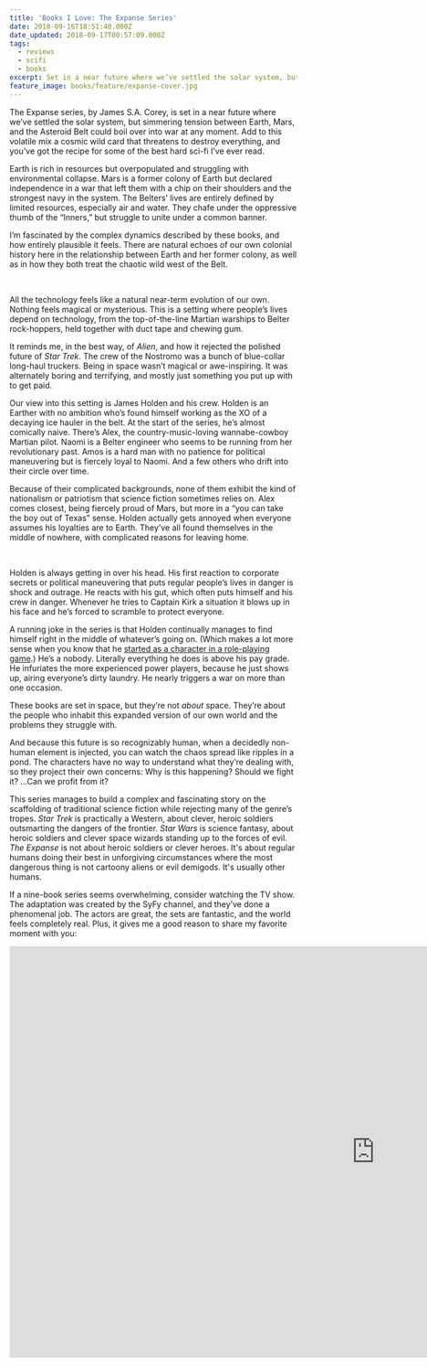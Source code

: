 ```yaml
---
title: 'Books I Love: The Expanse Series'
date: 2018-09-16T18:51:40.000Z
date_updated: 2018-09-17T00:57:09.000Z
tags:
  - reviews
  - scifi
  - books
excerpt: Set in a near future where we’ve settled the solar system, but simmering tension between Earth, Mars, and the Asteroid Belt could boil over into war at any moment, and a cosmic wild card threatens to destroy everything.
feature_image: books/feature/expanse-cover.jpg
---
```


The Expanse series, by James S.A. Corey, is set in a near future where we’ve settled the solar system, but simmering tension between Earth, Mars, and the Asteroid Belt could boil over into war at any moment. Add to this volatile mix a cosmic wild card that threatens to destroy everything, and you’ve got the recipe for some of the best hard sci-fi I’ve ever read.

Earth is rich in resources but overpopulated and struggling with environmental collapse. Mars is a former colony of Earth but declared independence in a war that left them with a chip on their shoulders and the strongest navy in the system. The Belters’ lives are entirely defined by limited resources, especially air and water. They chafe under the oppressive thumb of the “Inners,” but struggle to unite under a common banner.

I’m fascinated by the complex dynamics described by these books, and how entirely plausible it feels. There are natural echoes of our own colonial history here in the relationship between Earth and her former colony, as well as in how they both treat the chaotic wild west of the Belt.

<img webc:is="eleventy-image" :src="imgPath('books/expanse1.jpg')" alt="">

<img webc:is="eleventy-image" :src="imgPath('books/expanse2.jpg')" alt="">

<img webc:is="eleventy-image" :src="imgPath('books/expanse3.jpg')" alt="">

All the technology feels like a natural near-term evolution of our own. Nothing feels magical or mysterious. This is a setting where people’s lives depend on technology, from the top-of-the-line Martian warships to Belter rock-hoppers, held together with duct tape and chewing gum.

It reminds me, in the best way, of _Alien_, and how it rejected the polished future of _Star Trek_. The crew of the Nostromo was a bunch of blue-collar long-haul truckers. Being in space wasn’t magical or awe-inspiring. It was alternately boring and terrifying, and mostly just something you put up with to get paid.

Our view into this setting is James Holden and his crew. Holden is an Earther with no ambition who’s found himself working as the XO of a decaying ice hauler in the belt. At the start of the series, he’s almost comically naive. There’s Alex, the country-music-loving wannabe-cowboy Martian pilot. Naomi is a Belter engineer who seems to be running from her revolutionary past. Amos is a hard man with no patience for political maneuvering but is fiercely loyal to Naomi. And a few others who drift into their circle over time.

Because of their complicated backgrounds, none of them exhibit the kind of nationalism or patriotism that science fiction sometimes relies on. Alex comes closest, being fiercely proud of Mars, but more in a “you can take the boy out of Texas” sense. Holden actually gets annoyed when everyone assumes his loyalties are to Earth. They’ve all found themselves in the middle of nowhere, with complicated reasons for leaving home.

<img webc:is="eleventy-image" :src="imgPath('books/expanse4.jpg')" alt="">

<img webc:is="eleventy-image" :src="imgPath('books/expanse5.jpg')" alt="">

<img webc:is="eleventy-image" :src="imgPath('books/expanse6.jpg')" alt="">

Holden is always getting in over his head. His first reaction to corporate secrets or political maneuvering that puts regular people’s lives in danger is shock and outrage. He reacts with his gut, which often puts himself and his crew in danger. Whenever he tries to Captain Kirk a situation it blows up in his face and he’s forced to scramble to protect everyone.

A running joke in the series is that Holden continually manages to find himself right in the middle of whatever’s going on. (Which makes a lot more sense when you know that he [started as a character in a role-playing game](https://www.barnesandnoble.com/blog/sci-fi-fantasy/the-evolution-of-james-s-a-coreys-space-epic-the-expanse/).) He’s a nobody. Literally everything he does is above his pay grade. He infuriates the more experienced power players, because he just shows up, airing everyone’s dirty laundry. He nearly triggers a war on more than one occasion.

These books are set in space, but they’re not _about_ space. They’re about the people who inhabit this expanded version of our own world and the problems they struggle with.

And because this future is so recognizably human, when a decidedly non-human element is injected, you can watch the chaos spread like ripples in a pond. The characters have no way to understand what they’re dealing with, so they project their own concerns: Why is this happening? Should we fight it? …Can we profit from it?

This series manages to build a complex and fascinating story on the scaffolding of traditional science fiction while rejecting many of the genre’s tropes. _Star Trek_ is practically a Western, about clever, heroic soldiers outsmarting the dangers of the frontier. _Star Wars_ is science fantasy, about heroic soldiers and clever space wizards standing up to the forces of evil. _The Expanse_ is not about heroic soldiers or clever heroes. It's about regular humans doing their best in unforgiving circumstances where the most dangerous thing is not cartoony aliens or evil demigods. It's usually other humans.

If a nine-book series seems overwhelming, consider watching the TV show. The adaptation was created by the SyFy channel, and they’ve done a phenomenal job. The actors are great, the sets are fantastic, and the world feels completely real. Plus, it gives me a good reason to share my favorite moment with you:

<iframe width="1280" height="720" src="https://www.youtube.com/embed/K6Ato2GhU-o" frameborder="0" allowfullscreen></iframe>
